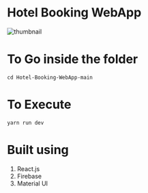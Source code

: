 # Hotel Booking WebApp

![thumbnail](https://github.com/Hexton09/Cloud_Performance_tuning/assets/98824774/68501708-458a-4943-af6c-bc9c1b8cbaca)


# To Go inside the folder
```
cd Hotel-Booking-WebApp-main
```
# To Execute
```
yarn run dev
```

# Built using

1. React.js
2. Firebase
3. Material UI

